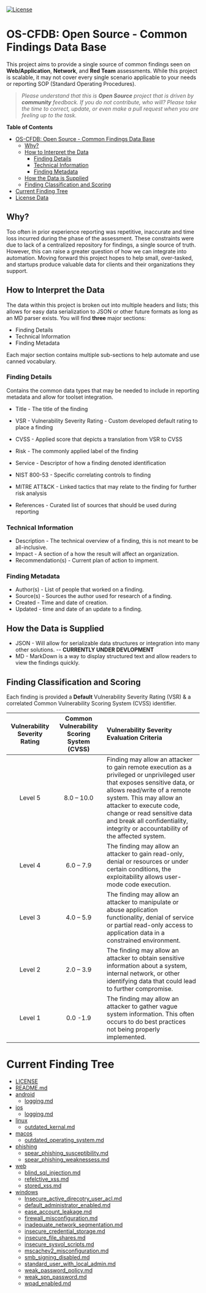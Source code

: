 [![License](https://img.shields.io/badge/License-BSD%203--Clause-blue.svg)](https://opensource.org/licenses/BSD-3-Clause)
# OS-CFDB: Open Source - Common Findings Data Base

This project aims to provide a single source of common findings seen on **Web/Application**, **Network**, and **Red Team** assessments. While this project is scalable, it may not cover every single scenario applicable to your needs or reporting SOP (Standard Operating Procedures).

> *Please understand that this is **Open Source** project that is driven by **community** feedback. If you do not contribute, who will? Please take the time to correct, update, or even make a pull request when you are feeling up to the task.*

<!-- START doctoc generated TOC please keep comment here to allow auto update -->
<!-- DON'T EDIT THIS SECTION, INSTEAD RE-RUN doctoc TO UPDATE -->
**Table of Contents**

- [OS-CFDB: Open Source - Common Findings Data Base](#os-cfdb-open-source---common-findings-data-base)
  - [Why?](#why)
  - [How to Interpret the Data](#how-to-interpret-the-data)
    - [Finding Details](#finding-details)
    - [Technical Information](#technical-information)
    - [Finding Metadata](#finding-metadata)
  - [How the Data is Supplied](#how-the-data-is-supplied)
  - [Finding Classification and Scoring](#finding-classification-and-scoring)
- [Current Finding Tree](#current-finding-tree)
- [License Data](#license-data)

<!-- END doctoc generated TOC please keep comment here to allow auto update -->

## Why?

Too often in prior experience reporting was repetitive, inaccurate and time loss incurred during the phase of the assessment. These constraints were due to lack of a centralized repository for findings, a single source of truth. However, this can raise a greater question of how we can integrate into automation. Moving forward this project hopes to help small, over-tasked, and startups produce valuable data for clients and their organizations they support.

## How to Interpret the Data

The data within this project is broken out into multiple headers and lists; this allows for easy data serialization to JSON or other future formats as long as an MD parser exists.  You will find **three** major sections:

- Finding Details 
- Technical Information 
- Finding Metadata 

 Each major section contains multiple sub-sections to help automate and use canned vocabulary.

### Finding Details

 Contains the common data types that may be needed to include in reporting metadata and allow for toolset integration.

- Title - The title of the finding
- VSR - Vulnerability Severity Rating - Custom developed default rating to place a finding
- CVSS - Applied score that depicts a translation from VSR to CVSS
- Risk - The commonly applied label of the finding 
- Service - Descriptor of how a finding denoted identification 
- NIST 800-53 - Specific correlating controls to finding
- MITRE ATT&CK - Linked tactics that may relate to the finding for further risk analysis

- References - Curated list of sources that should be used during reporting

### Technical Information

- Description - The technical overview of a finding, this is not meant to be all-inclusive.
- Impact - A section of a how the result will affect an organization.
- Recommendation(s) - Current plan of action to impment.

### Finding Metadata

- Author(s) - List of people that worked on a finding.
- Source(s) - Sources the author used for research of a finding.
- Created - Time and date of creation.
- Updated - time and date of an update to a finding.

## How the Data is Supplied

- JSON - Will allow for serializable data structures or integration into many other solutions.
-- **CURRENTLY UNDER DEVLOPMENT** 
- MD - MarkDown is a way to display structured text and allow readers to view the findings quickly.


## Finding Classification and Scoring

Each finding is provided a **Default** Vulnerability Severity Rating (VSR) & a correlated Common Vulnerability Scoring System (CVSS) identifier. 

| Vulnerability Severity Rating | Common Vulnerability Scoring System (CVSS) | Vulnerability Severity Evaluation Criteria |
| :---------------------------: | :--------------------------------------: | :--------------------------------------- |
|            Level 5            |                8.0 – 10.0                | Finding may allow an attacker to gain remote execution as a privileged or unprivileged user that exposes sensitive data, or allows read/write of a remote system. This may allow an attacker to execute code, change or read sensitive data and break all confidentiality, integrity or accountability of the affected system. |
|            Level 4            |                6.0 – 7.9                 | The finding may allow an attacker to gain read-only, denial or resources or under certain conditions, the exploitability allows user-mode code execution.  |
|            Level 3            |                4.0 – 5.9                 | The finding may allow an attacker to manipulate or abuse application functionality, denial of service or partial read-only access to application data in a constrained environment.  |
|            Level 2            |                2.0 – 3.9                 | The finding may allow an attacker to obtain sensitive information about a system, internal network, or other identifying data that could lead to further compromise.  |
|            Level 1            |                 0.0 -1.9                 | The finding may allow an attacker to gather vague system information. This often occurs to do best practices not being properly implemented. |

# Current Finding Tree

* [LICENSE](./LICENSE)
 * [README.md](./README.md)
 * [android](./android)
   * [logging.md](./android/logging.md)
 * [ios](./ios)
   * [logging.md](./ios/logging.md)
 * [linux](./linux)
   * [outdated_kernal.md](./linux/outdated_kernal.md)
 * [macos](./macos)
   * [outdated_operating_system.md](./macos/outdated_operating_system.md)
 * [phishing](./phishing)
   * [spear_phishing_susceptibility.md](./phishing/spear_phishing_susceptibility.md)
   * [spear_phishing_weaknessess.md](./phishing/spear_phishing_weaknessess.md)
 * [web](./web)
   * [blind_sql_injection.md](./web/blind_sql_injection.md)
   * [refelctive_xss.md](./web/refelctive_xss.md)
   * [stored_xss.md](./web/stored_xss.md)
 * [windows](./windows)
   * [Insecure_active_direcotry_user_acl.md](./windows/Insecure_active_direcotry_user_acl.md)
   * [default_administrator_enabled.md](./windows/default_administrator_enabled.md)
   * [ease_account_leakage.md](./windows/ease_account_leakage.md)
   * [firewall_misconfiguration.md](./windows/firewall_misconfiguration.md)
   * [inadequate_network_segmentation.md](./windows/inadequate_network_segmentation.md)
   * [insecure_credential_storage.md](./windows/insecure_credential_storage.md)
   * [insecure_file_shares.md](./windows/insecure_file_shares.md)
   * [insecure_sysvol_scripts.md](./windows/insecure_sysvol_scripts.md)
   * [mscachev2_misconfiguration.md](./windows/mscachev2_misconfiguration.md)
   * [smb_signing_disabled.md](./windows/smb_signing_disabled.md)
   * [standard_user_with_local_admin.md](./windows/standard_user_with_local_admin.md)
   * [weak_password_policy.md](./windows/weak_password_policy.md)
   * [weak_spn_password.md](./windows/weak_spn_password.md)
   * [wpad_enabled.md](./windows/wpad_enabled.md)
